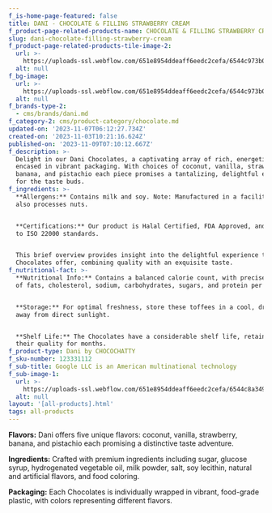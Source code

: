 ```yaml
---
f_is-home-page-featured: false
title: DANI - CHOCOLATE & FILLING STRAWBERRY CREAM
f_product-page-related-products-name: CHOCOLATE & FILLING STRAWBERRY CREAM
slug: dani-chocolate-filling-strawberry-cream
f_product-page-related-products-tile-image-2:
  url: >-
    https://uploads-ssl.webflow.com/651e8954ddeaff6eedc2cefa/6544c973b08d564e88530268_strawberry.png
  alt: null
f_bg-image:
  url: >-
    https://uploads-ssl.webflow.com/651e8954ddeaff6eedc2cefa/6544c973b08d564e88530268_strawberry.png
  alt: null
f_brands-type-2:
  - cms/brands/dani.md
f_category-2: cms/product-category/chocolate.md
updated-on: '2023-11-07T06:12:27.734Z'
created-on: '2023-11-03T10:21:16.624Z'
published-on: '2023-11-09T07:10:12.667Z'
f_description: >-
  Delight in our Dani Chocolates, a captivating array of rich, energetic flavors
  encased in vibrant packaging. With choices of coconut, vanilla, strawberry,
  banana, and pistachio each piece promises a tantalizing, delightful experience
  for the taste buds.
f_ingredients: >-
  **Allergens:** Contains milk and soy. Note: Manufactured in a facility that
  also processes nuts.


  ‍**Certifications:** Our product is Halal Certified, FDA Approved, and adheres
  to ISO 22000 standards.


  This brief overview provides insight into the delightful experience that these
  Chocolates offer, combining quality with an exquisite taste.
f_nutritional-fact: >-
  **Nutritional Info:** Contains a balanced calorie count, with precise amounts
  of fats, cholesterol, sodium, carbohydrates, sugars, and protein per serving.


  ‍**Storage:** For optimal freshness, store these toffees in a cool, dry place,
  away from direct sunlight.


  ‍**Shelf Life:** The Chocolates have a considerable shelf life, retaining
  their quality for months.
f_product-type: Dani by CHOCOCHATTY
f_sku-number: 123331112
f_sub-title: Google LLC is an American multinational technology
f_sub-image-1:
  url: >-
    https://uploads-ssl.webflow.com/651e8954ddeaff6eedc2cefa/6544c8a349f3b050c149e8e1_banana.png
  alt: null
layout: '[all-products].html'
tags: all-products
---
```


**Flavors:** Dani offers five unique flavors: coconut, vanilla, strawberry, banana, and pistachio each promising a distinctive taste adventure.

‍**Ingredients:** Crafted with premium ingredients including sugar, glucose syrup, hydrogenated vegetable oil, milk powder, salt, soy lecithin, natural and artificial flavors, and food coloring.

‍**Packaging:** Each Chocolates is individually wrapped in vibrant, food-grade plastic, with colors representing different flavors.
